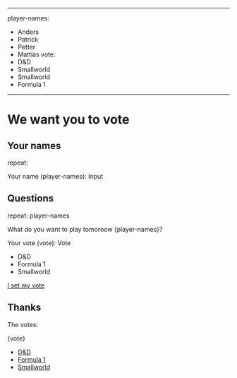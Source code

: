 -----
player-names:
- Anders
- Patrick
- Petter
- Mattias
vote:
- D&D
- Smallworld
- Smallworld
- Formula 1
-----

# We want you to vote

## Your names

repeat: 

Your name (player-names): Input



## Questions

repeat: player-names

What do you want to play tomoroow {player-names}?

Your vote (vote): Vote

- D&D
- Formula 1
- Smallworld

[I set my vote](#Thanks)

## Thanks

The votes:

{vote}


- [D&D](/vote "D&D")
- [Formula 1](/vote "Formula 1")
- [Smallworld](/vote "Smallworld")
